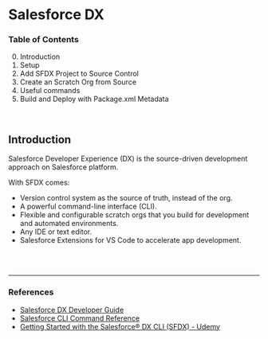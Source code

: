 # Salesforce DX

### Table of Contents
0. Introduction
1. Setup
2. Add SFDX Project to Source Control
3. Create an Scratch Org from Source
4. Useful commands
5. Build and Deploy with Package.xml Metadata

<br>

## Introduction

Salesforce Developer Experience (DX) is the source-driven development approach on Salesforce platform.

With SFDX comes:
- Version control system as the source of truth, instead of the org.
- A powerful command-line interface (CLI).
- Flexible and configurable scratch orgs that you build for development and automated environments.
- Any IDE or text editor.
- Salesforce Extensions for VS Code to accelerate app development.

<br><br>

---
### References
- [Salesforce DX Developer Guide](https://developer.salesforce.com/docs/atlas.en-us.sfdx_dev.meta/sfdx_dev/sfdx_dev_intro.htm)
- [Salesforce CLI Command Reference](https://developer.salesforce.com/docs/atlas.en-us.sfdx_cli_reference.meta/sfdx_cli_reference/)
- [Getting Started with the Salesforce® DX CLI (SFDX) - Udemy](https://www.udemy.com/course/learn-sfdx/)
